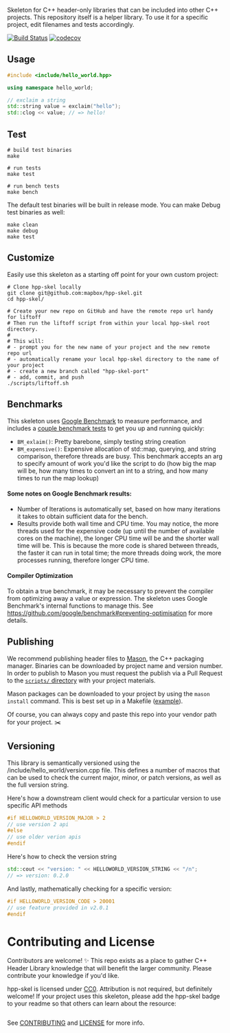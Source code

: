 Skeleton for C++ header-only libraries that can be included into other C++ projects. This repository itself is a helper library. To use it for a specific project, edit filenames and tests accordingly.

[![Build Status](https://travis-ci.org/mapbox/hpp-skel.svg?branch=master)](https://travis-ci.org/mapbox/hpp-skel)
[![codecov](https://codecov.io/gh/mapbox/hpp-skel/branch/master/graph/badge.svg)](https://codecov.io/gh/mapbox/hpp-skel)

## Usage

```cpp
#include <include/hello_world.hpp>

using namespace hello_world;

// exclaim a string
std::string value = exclaim("hello");
std::clog << value; // => hello!
```

## Test

```shell
# build test binaries
make

# run tests
make test

# run bench tests
make bench
```

The default test binaries will be built in release mode. You can make Debug test binaries as well:

```shell
make clean
make debug
make test
```

## Customize
Easily use this skeleton as a starting off point for your own custom project:

```
# Clone hpp-skel locally
git clone git@github.com:mapbox/hpp-skel.git
cd hpp-skel/

# Create your new repo on GitHub and have the remote repo url handy for liftoff
# Then run the liftoff script from within your local hpp-skel root directory.
#
# This will:
# - prompt you for the new name of your project and the new remote repo url
# - automatically rename your local hpp-skel directory to the name of your project
# - create a new branch called "hpp-skel-port"
# - add, commit, and push
./scripts/liftoff.sh

```

## Benchmarks
This skeleton uses [Google Benchmark](https://github.com/google/benchmark) to measure performance, and includes a [couple benchmark tests](https://github.com/mapbox/hpp-skel/blob/master/bench/run.cpp) to get you up and running quickly:
- `BM_exlaim()`: Pretty barebone, simply testing string creation
- `BM_expensive()`: Expensive allocation of std::map, querying, and string comparison, therefore threads are busy. This benchmark accepts an arg to specify amount of work you'd like the script to do (how big the map will be, how many times to convert an int to a string, and how many times to run the map lookup)

#### Some notes on Google Benchmark results:
- Number of Iterations is automatically set, based on how many iterations it takes to obtain sufficient data for the bench.
- Results provide both wall time and CPU time. You may notice, the more threads used for the expensive code (up until the number of available cores on the machine), the longer CPU time will be and the shorter wall time will be. This is because the more code is shared between threads, the faster it can run in total time; the more threads doing work, the more processes running, therefore longer CPU time.

#### Compiler Optimization
To obtain a true benchmark, it may be necessary to prevent the compiler from optimizing away a value or expression. The skeleton uses Google Benchmark's internal functions to manage this. See https://github.com/google/benchmark#preventing-optimisation for more details.

## Publishing

We recommend publishing header files to [Mason](https://github.com/mapbox/mason), the C++ packaging manager. Binaries can be downloaded by project name and version number. In order to publish to Mason you must request the publish via a Pull Request to the [`scripts/` directory](https://github.com/mapbox/mason/tree/master/scripts) with your project materials.

Mason packages can be downloaded to your project by using the `mason install` command. This is best set up in a Makefile ([example](https://github.com/mapbox/geometry.hpp/blob/23b7fe66b11a4b7830c797817efe19660806d851/Makefile#L10)).

Of course, you can always copy and paste this repo into your vendor path for your project. :scissors:

## Versioning

This library is semantically versioned using the /include/hello_world/version.cpp file. This defines a number of macros that can be used to check the current major, minor, or patch versions, as well as the full version string.

Here's how a downstream client would check for a particular version to use specific API methods
```cpp
#if HELLOWORLD_VERSION_MAJOR > 2
// use version 2 api
#else
// use older verion apis
#endif
```

Here's how to check the version string
```cpp
std::cout << "version: " << HELLOWORLD_VERSION_STRING << "/n";
// => version: 0.2.0
```

And lastly, mathematically checking for a specific version:
```cpp
#if HELLOWORLD_VERSION_CODE > 20001
// use feature provided in v2.0.1
#endif
```

# Contributing and License

Contributors are welcome! :sparkles: This repo exists as a place to gather C++ Header Library knowledge that will benefit the larger community. Please contribute your knowledge if you'd like.

hpp-skel is licensed under [CC0](https://creativecommons.org/share-your-work/public-domain/cc0/). Attribution is not required, but definitely welcome! If your project uses this skeleton, please add the hpp-skel badge to your readme so that others can learn about the resource:

![]()

See [CONTRIBUTING](CONTRIBUTING.md) and [LICENSE](LICENSE.md) for more info.
